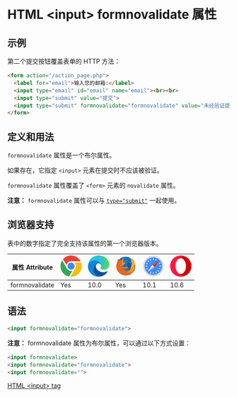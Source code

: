 HTML \<input> formnovalidate 属性
===

## 示例

第二个提交按钮覆盖表单的 HTTP 方法：

```html idoc:preview:iframe
<form action="/action_page.php">
  <label for="email">输入您的邮箱:</label>
  <input type="email" id="email" name="email"><br><br>
  <input type="submit" value="提交">
  <input type="submit" formnovalidate="formnovalidate" value="未经验证提交">
</form>
```

## 定义和用法

`formnovalidate` 属性是一个布尔属性。

如果存在，它指定 `<input>` 元素在提交时不应该被验证。

`formnovalidate` 属性覆盖了 `<form>` 元素的 `novalidate` 属性。

**注意：** `formnovalidate` 属性可以与 [`type="submit"`](./input_type_submit.md) 一起使用。

## 浏览器支持

表中的数字指定了完全支持该属性的第一个浏览器版本。

| 属性 Attribute | ![chrome][1] | ![edge][2] | ![firefox][3] | ![safari][4] | ![opera][5] |
| --- | --- | --- | --- | --- | --- |
| formnovalidate | Yes | 10.0 | Yes | 10.1 | 10.6 |
<!--rehype:style=width: 100%; display: inline-table;-->

## 语法

```html
<input formnovalidate="formnovalidate">
```

**注意：** formnovalidate 属性为布尔属性，可以通过以下方式设置：

```html
<input formnovalidate>
<input formnovalidate="formnovalidate">
<input formnovalidate="">
```

[HTML \<input> tag](./input.md "HTML input 标签参考")

[1]: ../assets/chrome.svg
[2]: ../assets/edge.svg
[3]: ../assets/firefox.svg
[4]: ../assets/safari.svg
[5]: ../assets/opera.svg

